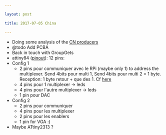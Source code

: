```yaml
---

layout: post

title: 2017-07-05 China

---
```



-   Doing some analysis of the [CN producers](/include/AddCNPCBA.md)
-   @todo Add PCBA
-   Back in touch with GroupGets
-   attiny84
    ([pinout](http://42bots.com/wp-content/uploads/2014/01/ATTiny84-ATTiny44-pinout.png)):
    12 pins:
-   Config 1
    -   2 pins pour communiquer avec le RPi (maybe only 1) to address
        the multiplexer. Send 4bits pour multi 1, Send 4bits pour multi
        2 = 1 byte. Reception: 1 byte retour + que des 1. Cf
        [here](http://www.ernstc.dk/arduino/tinycom.html)
    -   4 pins pour 1 multiplexer -&gt; leds
    -   4 pins pour l'autre multiplexer -&gt; leds
    -   1 pin pour DAC
-   Config 2
    -   2 pins pour communiquer
    -   4 pins pour les multiplexer
    -   2 pins pour les enablers
    -   1 pin for VGA :)
-   Maybe ATtiny2313 ?

